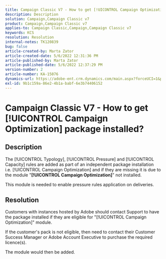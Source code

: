 ```yaml
---
title: Campaign Classic V7 - How to get [!UICONTROL Campaign Optimization] package installed?
description: Description
solution: Campaign,Campaign Classic v7
product: Campaign,Campaign Classic v7
applies-to: Campaign Classic,Campaign,Campaign Classic v7
keywords: KCS
resolution: Resolution
internal-notes: TK120839
bug: false
article-created-by: Marta Zator
article-created-date: 5/6/2022 12:31:36 PM
article-published-by: Marta Zator
article-published-date: 5/6/2022 12:37:29 PM
version-number: 2
article-number: KA-15076
dynamics-url: https://adobe-ent.crm.dynamics.com/main.aspx?forceUCI=1&pagetype=entityrecord&etn=knowledgearticle&id=4a48e675-38cd-ec11-a7b5-6045bd00dbbc
exl-id: 9b1c159a-86e2-4b1a-babf-6e3b74406152
---
```

# Campaign Classic V7 - How to get [!UICONTROL Campaign Optimization] package installed?

## Description


The [!UICONTROL Typology], [!UICONTROL Pressure] and [!UICONTROL Capacity] rules are added as part of an independent package installation i.e. [!UICONTROL Campaign Optimization] and if they are missing it is due to the module "<b>[!UICONTROL Campaign Optimization]</b>" not installed.

This module is needed to enable pressure rules application on deliveries.


## Resolution


Customers with instances hosted by Adobe should contact Support to have the package installed if they are eligible for "[!UICONTROL Campaign Optimization]" module.

If the customer's pack is not eligible, then need to contact their Customer Success Manager or Adobe Account Executive to purchase the required licence(s).

The module would then be added.
